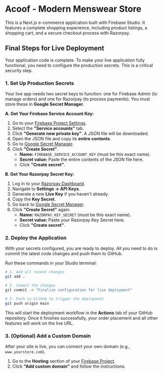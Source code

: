 # Acoof - Modern Menswear Store

This is a Next.js e-commerce application built with Firebase Studio. It features a complete shopping experience, including product listings, a shopping cart, and a secure checkout process with Razorpay.

## Final Steps for Live Deployment

Your application code is complete. To make your live application fully functional, you need to configure the production secrets. This is a critical security step.

### 1. Set Up Production Secrets

Your live app needs two secret keys to function: one for Firebase Admin (to manage orders) and one for Razorpay (to process payments). You must store these in **Google Secret Manager**.

**A. Get Your Firebase Service Account Key:**

1.  Go to your [Firebase Project Settings](https://console.firebase.google.com/project/acoof-8e92d/settings/serviceaccounts/adminsdk).
2.  Select the **"Service accounts"** tab.
3.  Click **"Generate new private key"**. A JSON file will be downloaded.
4.  Open the JSON file and copy its **entire contents**.
5.  Go to [Google Secret Manager](https://console.cloud.google.com/security/secret-manager?project=acoof-8e92d).
6.  Click **"Create Secret"**.
    *   **Name:** `FIREBASE_SERVICE_ACCOUNT_KEY` (must be this exact name).
    *   **Secret value:** Paste the entire contents of the JSON file here.
    *   Click **"Create secret"**.

**B. Get Your Razorpay Secret Key:**

1.  Log in to your [Razorpay Dashboard](https://dashboard.razorpay.com/).
2.  Navigate to **Settings -> API Keys**.
3.  Generate a new **Live Key** if you haven't already.
4.  Copy the **Key Secret**.
5.  Go back to [Google Secret Manager](https://console.cloud.google.com/security/secret-manager?project=acoof-8e92d).
6.  Click **"Create Secret"** again.
    *   **Name:** `RAZORPAY_KEY_SECRET` (must be this exact name).
    *   **Secret value:** Paste your Razorpay Key Secret here.
    *   Click **"Create secret"**.

### 2. Deploy the Application

With your secrets configured, you are ready to deploy. All you need to do is commit the latest code changes and push them to GitHub.

Run these commands in your Studio terminal:

```bash
# 1. Add all recent changes
git add .

# 2. Commit the changes
git commit -m "Finalize configuration for live deployment"

# 3. Push to GitHub to trigger the deployment
git push origin main
```

This will start the deployment workflow in the **Actions** tab of your GitHub repository. Once it finishes successfully, your order placement and all other features will work on the live URL.

### 3. (Optional) Add a Custom Domain

After your site is live, you can connect your own domain (e.g., `www.yourstore.com`).

1.  Go to the **Hosting** section of your [Firebase Project](https://console.firebase.google.com/project/acoof-8e92d/hosting).
2.  Click **"Add custom domain"** and follow the instructions.
